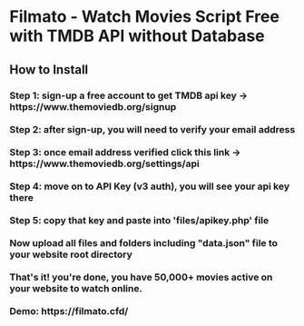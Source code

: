 <h1>Filmato - Watch Movies Script Free with TMDB API without Database</h1>

<h2>How to Install</h2>

<h3>Step 1: sign-up a free account to get TMDB api key -> https://www.themoviedb.org/signup
<br><br>
Step 2: after sign-up, you will need to verify your email address
<br><br>
Step 3: once email address verified click this link -> https://www.themoviedb.org/settings/api
<br><br>
Step 4: move on to API Key (v3 auth), you will see your api key there
<br><br>
Step 5: copy that key and paste into 'files/apikey.php' file 
<br><br>
Now upload all files and folders including "data.json" file to your website root directory
<br><br>
That's it! you're done, you have 50,000+ movies active on your website to watch online.
<br><br>
Demo: https://filmato.cfd/
</h3>
